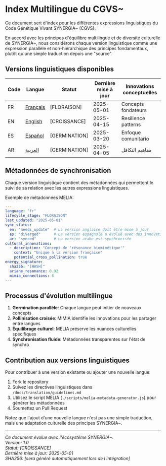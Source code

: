 # Index Multilingue du CGVS~

Ce document sert d'index pour les différentes expressions linguistiques du Code Génétique Vivant SYNERGIA~ (CGVS).

En accord avec les principes d'équilibre multilingue et de diversité culturelle de SYNERGIA~, nous considérons chaque version linguistique comme une expression parallèle et non-hiérarchique des principes fondamentaux, plutôt qu'une simple traduction depuis une "source".

## Versions linguistiques disponibles

| Code | Langue | Statut | Dernière mise à jour | Innovations conceptuelles |
|------|--------|--------|----------------------|---------------------------|
| FR | [Français](./CGVS-fr.md) | [FLORAISON] | 2025-05-01 | Concepts fondateurs |
| EN | [English](./CGVS-en.md) | [CROISSANCE] | 2025-04-15 | Resilience patterns |
| ES | [Español](./CGVS-es.md) | [GERMINATION] | 2025-03-20 | Enfoque comunitario |
| AR | [العربية](./CGVS-ar.md) | [GERMINATION] | 2025-04-05 | مفاهيم التكافل |

## Métadonnées de synchronisation

Chaque version linguistique contient des métadonnées qui permettent le suivi de sa relation avec les autres expressions linguistiques.

Exemple de métadonnées MELIA:
```yaml
---
language: "fr"
lifecycle_stage: "FLORAISON"
last_updated: "2025-05-01"
sync_status:
  en: "needs_update"  # La version anglaise doit être mise à jour
  es: "diverged"      # La version espagnole a évolué avec des innovations propres
  ar: "synced"        # La version arabe est synchronisée
cultural_innovations:
  - description: "Concept de 'résonance biomimétique'"
    context: "Unique à la version française"
    potential_cross_pollination: true
energy_signature:
  sha256: "[HASH]"
  ariane_resonance: 0.92
  mimia_connections: 8
---
```

## Processus d'évolution multilingue

1. **Germination parallèle**: Chaque langue peut initier de nouveaux concepts
2. **Pollinisation croisée**: MIMIA identifie les innovations pour les partager entre langues
3. **Équilibrage culturel**: MELIA préserve les nuances culturelles spécifiques
4. **Synchronisation fluide**: Métadonnées transparentes sur l'état de synchro

## Contribution aux versions linguistiques

Pour contribuer à une version existante ou ajouter une nouvelle langue:

1. Fork le repository
2. Suivez les directives linguistiques dans `/docs/translation/guidelines.md`
3. Utilisez le script MELIA (`./scripts/melia-metadata-generator.js`) pour générer les métadonnées
4. Soumettez un Pull Request

Notez que l'ajout d'une nouvelle langue n'est pas une simple traduction, mais une adaptation culturelle des principes SYNERGIA~.

---

*Ce document évolue avec l'écosystème SYNERGIA~.*  
*Version: 1.0*  
*Statut: [CROISSANCE]*  
*Dernière mise à jour: 2025-05-01*  
*SHA256: [sera généré automatiquement lors de l'intégration]*